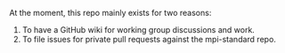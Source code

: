 At the moment, this repo mainly exists for two reasons:

1. To have a GitHub wiki for working group discussions and work.
1. To file issues for private pull requests against the mpi-standard repo.


